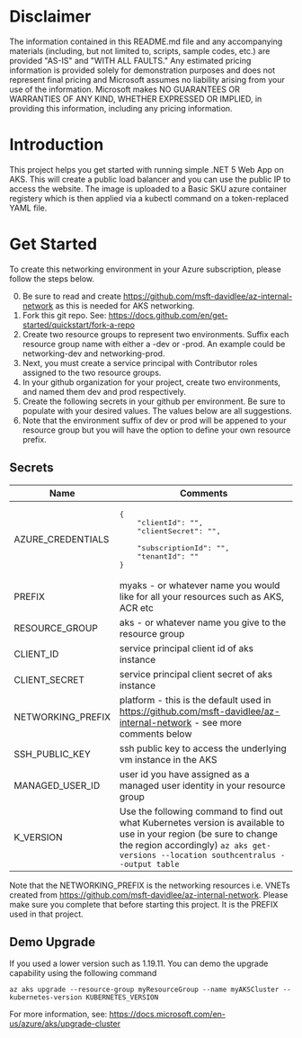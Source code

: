 # Disclaimer
The information contained in this README.md file and any accompanying materials (including, but not limited to, scripts, sample codes, etc.) are provided "AS-IS" and "WITH ALL FAULTS." Any estimated pricing information is provided solely for demonstration purposes and does not represent final pricing and Microsoft assumes no liability arising from your use of the information. Microsoft makes NO GUARANTEES OR WARRANTIES OF ANY KIND, WHETHER EXPRESSED OR IMPLIED, in providing this information, including any pricing information.


# Introduction
This project helps you get started with running simple .NET 5 Web App on AKS. This will create a public load balancer and you can use the public IP to access the website. The image is uploaded to a Basic SKU azure container registery which is then applied via a kubectl command on a token-replaced YAML file. 

# Get Started
To create this networking environment in your Azure subscription, please follow the steps below. 

0. Be sure to read and create https://github.com/msft-davidlee/az-internal-network as this is needed for AKS networking.
1. Fork this git repo. See: https://docs.github.com/en/get-started/quickstart/fork-a-repo
2. Create two resource groups to represent two environments. Suffix each resource group name with either a -dev or -prod. An example could be networking-dev and networking-prod.
3. Next, you must create a service principal with Contributor roles assigned to the two resource groups.
4. In your github organization for your project, create two environments, and named them dev and prod respectively.
5. Create the following secrets in your github per environment. Be sure to populate with your desired values. The values below are all suggestions.
6. Note that the environment suffix of dev or prod will be appened to your resource group but you will have the option to define your own resource prefix.

## Secrets
| Name | Comments |
| --- | --- |
| AZURE_CREDENTIALS | <pre>{<br/>&nbsp;&nbsp;&nbsp;&nbsp;"clientId": "",<br/>&nbsp;&nbsp;&nbsp;&nbsp;"clientSecret": "", <br/>&nbsp;&nbsp;&nbsp;&nbsp;"subscriptionId": "",<br/>&nbsp;&nbsp;&nbsp;&nbsp;"tenantId": "" <br/>}</pre> |
| PREFIX | myaks - or whatever name you would like for all your resources such as AKS, ACR etc |
| RESOURCE_GROUP | aks - or whatever name you give to the resource group |
| CLIENT_ID | service principal client id of aks instance |
| CLIENT_SECRET | service principal client secret of aks instance |
| NETWORKING_PREFIX | platform - this is the default used in https://github.com/msft-davidlee/az-internal-network - see more comments below |
| SSH_PUBLIC_KEY | ssh public key to access the underlying vm instance in the AKS |
| MANAGED_USER_ID | user id you have assigned as a managed user identity in your resource group |
| K_VERSION | Use the following command to find out what Kubernetes version is available to use in your region (be sure to change the region accordingly) ``` az aks get-versions --location southcentralus --output table ``` |

Note that the NETWORKING_PREFIX is the networking resources i.e. VNETs created from https://github.com/msft-davidlee/az-internal-network. Please make sure you complete that before starting this project. It is the PREFIX used in that project. 

## Demo Upgrade
If you used a lower version such as 1.19.11. You can demo the upgrade capability using the following command 

``` az aks upgrade --resource-group myResourceGroup --name myAKSCluster --kubernetes-version KUBERNETES_VERSION ```

For more information, see: https://docs.microsoft.com/en-us/azure/aks/upgrade-cluster